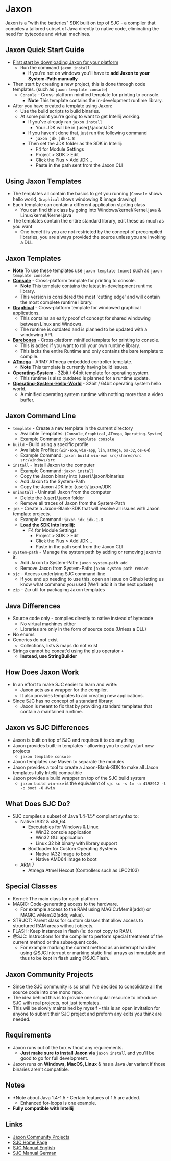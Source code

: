 # Jaxon
Jaxon is a "with the batteries" SDK built on top of SJC - a compiler that compiles a tailored subset of Java directly to native code, eliminating the need for bytecode and virtual machines.

## Jaxon Quick Start Guide
+ [First start by downloading Jaxon for your platform](https://github.com/Konloch/Jaxon/releases/latest)
  + Run the command `jaxon install`
    + If you're not on windows you'll have to **add Jaxon to your System-Path manually**
+ Then start by creating a new project, this is done through code templates. (such as `jaxon template console`)
    + `Console` - Cross-platform minified template for printing to console.
        + **Note** This template contains the in-development runtime library.
+ After you have created a template using Jaxon:
    + Use the build scripts to build binaries.
    + At some point you're going to want to get Intellij working.
        + If you've already ran `jaxon install`
          + Your JDK will be in {user}/.jaxon/JDK
        + If you haven't done that, just run the following command
          + `jaxon jdk jdk-1.8`
        + Then set the JDK folder as the SDK in Intellij:
            + F4 for Module Settings
            + Project > SDK > Edit
            + Click the Plus > Add JDK...
            + Paste in the path sent from the Jaxon CLI

## Using Jaxon Templates
+ The templates all contain the basics to get you running (`Console` shows hello world, `Graphical` shows windowing & image drawing)
+ Each template can contain a different application starting class
    + You can find this class by going into Windows/kernel/Kernel.java & Linux/kernel/Kernel.java
+ The templates contain the entire standard library, edit these as much as you want
    + One benefit is you are not restricted by the concept of precompiled libraries, you are always provided the source unless you are invoking a DLL

## Jaxon Templates
+ **Note** To use these templates use `jaxon template [name]` such as `jaxon template console`
+ **[Console](community-projects/application/demo-console)** - Cross-platform template for printing to console.
    + **Note** This template contains the latest in-development runtime library.
    + This version is considered the most 'cutting edge' and will contain the most complete runtime library.
+ **[Graphical](community-projects/application/demo-graphical)** - Cross-platform template for windowed graphical applications.
    + This contains an early proof of concept for shared windowing between Linux and Windows.
    + The runtime is outdated and is planned to be updated with a windowing API.
+ **[Barebones](community-projects/application/demo-barebones)** - Cross-platform minified template for printing to console.
    + This is added if you want to roll your own runtime library.
    + This lacks the entire Runtime and only contains the bare template to compile.
+ **[ATmega](community-projects/embedded/atmega)** - ARM7 ATmega embedded controller template.
    + **Note** This template is currently having build issues.
+ **[Operating-System](community-projects/operating-system/picos)** - 32bit / 64bit template for operating system.
    + This runtime is also outdated is planned for a runtime update.
+ **[Operating-System-Hello-World](community-projects/operating-system/hello-world)** - 32bit / 64bit operating system hello world.
    + A minified operating system runtime with nothing more than a video buffer.

## Jaxon Command Line
+ `template` - Create a new template in the current directory
  + Available Templates: (`Console`, `Graphical`, `ATmega`, `Operating-System`)
  + Example Command: `jaxon template console`
+ `build` - Build using a specific profile
  + Available Profiles: (`win-exe`, `win-app`, `lin`, `atmega`, `os-32`, `os-64`)
  + Example Command: `jaxon build win-exe src/shared/src src/windows/src`
+ `install` - Install Jaxon to the computer
  + Example Command: `jaxon install`
  + Copy the Jaxon binary into {user}/.jaxon/binaries
  + Add Jaxon to the System-Path
  + Copy the Jaxon JDK into {user}/.jaxon/JDK
+ `uninstall` - Uninstall Jaxon from the computer
  + Delete the {user}/.jaxon folder
  + Remove all traces of Jaxon from the System-Path
+ `jdk` - Create a Jaxon-Blank-SDK that will resolve all issues with Jaxon template projects.
  + Example Command: `jaxon jdk jdk-1.8`
  * **Load the SDK Into Intellij:**
    + F4 for Module Settings
      + Project > SDK > Edit
      + Click the Plus > Add JDK...
      + Paste in the path sent from the Jaxon CLI
+ `system-path` - Manage the system path by adding or removing jaxon to it.
  + Add Jaxon to System-Path: `jaxon system-path add`
  + Remove Jaxon from System-Path: `jaxon system-path remove`
+ `sjc` - Access underlying SJC command-line
  + If you end up needing to use this, open an issue on Github letting us know what command you used (We'll add it in the next update)
+ `zip` - Zip util for packaging Jaxon templates

## Java Differences
+ Source code only - compiles directly to native instead of bytecode
    + No virtual machines either
    + Libraries are only in the form of source code (Unless a DLL)
+ No enums
+ Generics do not exist
    + Collections, lists & maps do not exist
+ Strings cannot be concat'd using the plus operator `+`
    + **Instead, use StringBuilder**

## How Does Jaxon Work
+ In an effort to make SJC easier to learn and write:
    + Jaxon acts as a wrapper for the compiler.
    + It also provides templates to aid creating new applications.
+ Since SJC has no concept of a standard library:
    + Jaxon is meant to fix that by providing standard templates that contain a maintained runtime.

## Jaxon vs SJC Differences
+ Jaxon is built on top of SJC and requires it to do anything
+ Jaxon provides built-in templates - allowing you to easily start new projects
    + `jaxon template console`
+ Jaxon templates use Maven to separate the modules
+ Jaxon provides a tool to create a Jaxon-Blank-SDK to make all Jaxon templates fully Intellij compatible
+ Jaxon provides a build wrapper on top of the SJC build system
    + `jaxon build win-exe` is the equivalent of `sjc sc -s 1m -a 4198912 -l -o boot -O #win`

## What Does SJC Do?
+ SJC compiles a subset of Java 1.4-1.5* compliant syntax to:
    + Native IA32 & x86_64
        + Executables for Windows & Linux
            + Win32 console application
            + Win32 GUI application
            + Linux 32 bit binary with library support
        + Bootloader for Custom Operating Systems
            + Native IA32 image to boot
            + Native AMD64 image to boot
    + ARM 7
        + Atmega Atmel Hexout (Controllers such as LPC2103)

## Special Classes
+ Kernel: The main class for each platform.
+ MAGIC: Code-generating access to the hardware.
    + For example access to the RAM using MAGIC.rMem8(addr) or MAGIC.wMem32(addr, value).
+ STRUCT: Parent class for custom classes that allow access to structured RAM areas without objects.
+ FLASH: Keep instances in flash (ie: do not copy to RAM).
+ @SJC: Instructions for the compiler to perform special treatment of the current method or the subsequent code.
    + For example marking the current method as an interrupt handler using @SJC.Interrupt or marking static final arrays as immutable and thus to be kept in flash using @SJC.Flash.

## Jaxon Community Projects
+ Since the SJC community is so small I've decided to consolidate all the source code into one mono repo.
+ The idea behind this is to provide one singular resource to introduce SJC with real projects, not just templates.
+ This will be slowly maintained by myself - this is an open invitation for anyone to submit their SJC project and preform any edits you think are needed.

## Requirements
+ Jaxon runs out of the box without any requirements.
  + **Just make sure to install Jaxon via** `jaxon install` and you'll be good to go for full development.
+ Jaxon runs on **Windows, MacOS, Linux** & has a Java Jar variant if those binaries aren't compatible.

## Notes
+ *Note about Java 1.4-1.5 - Certain features of 1.5 are added.
    + Enhanced for-loops is one example.
+ **Fully compatible with Intellij**

## Links
+ [Jaxon Community Projects](https://github.com/Konloch/Jaxon/tree/master/community-projects)
+ [SJC Home Page](https://www.fam-frenz.de/stefan/compiler.html)
+ [SJC Manual English](https://www.fam-frenz.de/stefan/man042_0182eng.pdf)
+ [SJC Manual German](https://www.fam-frenz.de/stefan/man046_0190.pdf)